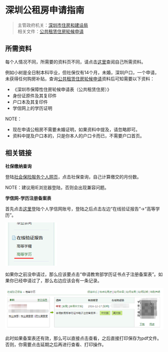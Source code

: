 # 深圳公租房申请指南

>主管政府机关：[深圳市住房和建设局](http://www.szjs.gov.cn/)   
>相关文件：[公共租赁住房轮候申请](http://www.szjs.gov.cn/bsfw/bszn/smbs/201311/t20131122_2252312.htm)   

## 所需资料

每个人情况不同，所需要的资料页不同，请点击[这里](http://www.szjs.gov.cn/bsfw/bszn/smbs/201311/t20131122_2252312.htm)查阅自己所需资料。

例如小树是全日制本科毕业，但社保仅有14个月，未婚，深圳户口，一个申请，未获得任何购房补贴，查询[公共租赁住房轮候申请](http://www.szjs.gov.cn/bsfw/bszn/smbs/201311/t20131122_2252312.htm)资料后可知需要以下资料：

- 《深圳市保障性住房轮候申请表（公共租赁住房）》
- 身份证原件及其复印件
- 户口本及其复印件
- 学信网上的学历证明

NOTE：

- 现在申请公租房不需要未婚证明，如果资料中提及，请忽略即可。
- 资料中提及户口本的，只是你本人的户口卡而已，不需要户口首页。

## 相关链接

**社保缴纳查询**

登陆[社会保险服务个人网页](https://e.szsi.gov.cn/siservice/LoginAction.do)，点击社保查询，自己计算缴交的月份数。

NOTE：建议用IE浏览器登陆，否则会出现兼容问题。

**学信网-学历注册备案表**

首先点击[这里](http://my.chsi.com.cn/)登陆个人学信网账号，登陆之后点击左边“在线验证报告”->“高等学历”。

![](../image/note/sz_sb_query_02.png)

如果你之前没申请过，那么应该要点击“申请教育部学历证书点子注册备案表”。如果你已经申请过了，那么右边应该会有一条记录。

![](../image/note/sz_sb_query_03.png)

此时如果备案表还有效，那么可以直接点击查看，之后直接打印保存为pdf文件。否则，你需要点击延期之后再进行查看、打印操作。
